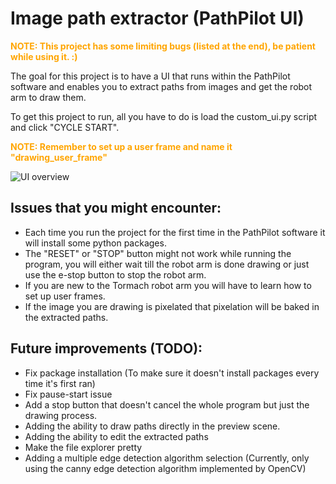 # Image path extractor (PathPilot UI)
<strong style="color:orange">NOTE: This project has some limiting bugs (listed at the end), be patient while using it. :)</strong>

The goal for this project is to have a UI that runs within the PathPilot software and enables you to extract paths from images and get the robot arm to draw them.

To get this project to run, all you have to do is load the custom_ui.py script and click "CYCLE START".

<strong style="color:orange">NOTE: Remember to set up a user frame and name it "drawing_user_frame"</strong>

![UI overview](/image_path_extractor_pathpilot/assets/IDP-overview.jpg)


## Issues that you might encounter:
- Each time you run the project for the first time in the PathPilot software it will install some python packages. 
- The "RESET" or "STOP" button might not work while running the program, you will either wait till the robot arm is done drawing or just use the e-stop button to stop the robot arm.
- If you are new to the Tormach robot arm you will have to learn how to set up user frames.
- If the image you are drawing is pixelated that pixelation will be baked in the extracted paths.

## Future improvements (TODO):
- Fix package installation (To make sure it doesn't install packages every time it's first ran)
- Fix pause-start issue
- Add a stop button that doesn't cancel the whole program but just the drawing process.
- Adding the ability to draw paths directly in the preview scene.
- Adding the ability to edit the extracted paths
- Make the file explorer pretty
- Adding a multiple edge detection algorithm selection (Currently, only using the canny edge detection algorithm implemented by OpenCV)

